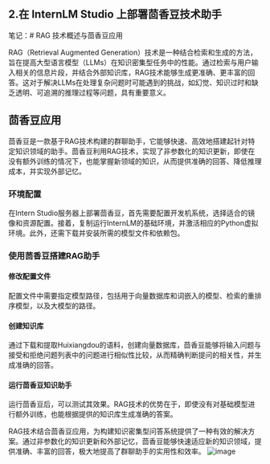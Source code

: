 ## 2.在 InternLM Studio 上部署茴香豆技术助手
笔记：# RAG 技术概述与茴香豆应用

RAG（Retrieval Augmented Generation）技术是一种结合检索和生成的方法，旨在提高大型语言模型（LLMs）在知识密集型任务中的性能。通过检索与用户输入相关的信息片段，并结合外部知识库，RAG技术能够生成更准确、更丰富的回答。这对于解决LLMs在处理复杂问题时可能遇到的挑战，如幻觉、知识过时和缺乏透明、可追溯的推理过程等问题，具有重要意义。

## 茴香豆应用

茴香豆是一款基于RAG技术构建的群聊助手，它能够快速、高效地搭建起针对特定知识领域的助手。茴香豆利用RAG技术，实现了非参数化的知识更新，即使在没有额外训练的情况下，也能掌握新领域的知识，从而提供准确的回答、降低推理成本，并实现外部记忆。

### 环境配置

在Intern Studio服务器上部署茴香豆，首先需要配置开发机系统，选择适合的镜像和资源配置。接着，复制运行InternLM的基础环境，并激活相应的Python虚拟环境。此外，还需下载并安装所需的模型文件和依赖包。

### 使用茴香豆搭建RAG助手

#### 修改配置文件

配置文件中需要指定模型路径，包括用于向量数据库和词嵌入的模型、检索的重排序模型，以及大模型的路径。

#### 创建知识库

通过下载和提取Huixiangdou的语料，创建向量数据库，茴香豆能够将输入问题与接受和拒绝问题列表中的问题进行相似性比较，从而精确判断提问的相关性，并生成准确的回答。

#### 运行茴香豆知识助手

运行茴香豆后，可以测试其效果。RAG技术的优势在于，即使没有对基础模型进行额外训练，也能根据提供的知识库生成准确的答案。

RAG技术结合茴香豆应用，为构建知识密集型问答系统提供了一种有效的解决方案。通过非参数化的知识更新和外部记忆，茴香豆能够快速适应新的知识领域，提供准确、丰富的回答，极大地提高了群聊助手的实用性和效率。
![image](https://github.com/ccly1996/InternLMClass/assets/39228103/50f124f2-a669-4a7c-b180-3a75962b706f)
